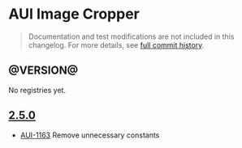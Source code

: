 # AUI Image Cropper

> Documentation and test modifications are not included in this changelog. For more details, see [full commit history](https://github.com/liferay/alloy-ui/commits/master/src/aui-image-cropper).

## @VERSION@

No registries yet.

## [2.5.0](https://github.com/liferay/alloy-ui/releases/tag/2.5.0)

* [AUI-1163](https://issues.liferay.com/browse/AUI-1163) Remove unnecessary constants